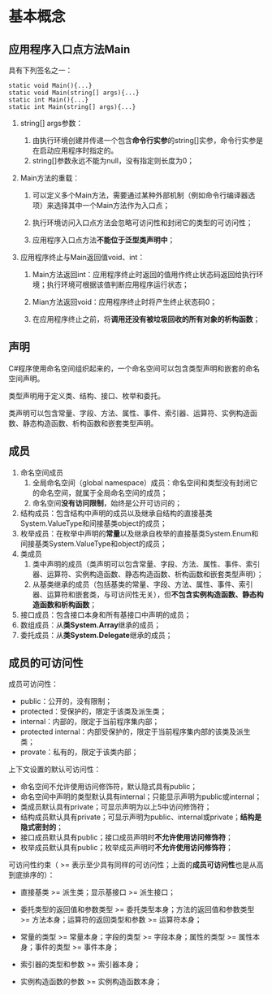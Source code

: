 # 基本概念

## 应用程序入口点方法Main

具有下列签名之一：

```
static void Main(){...}
static void Main(string[] args){...}
static int Main(){...}
static int Main(string[] args){...}
```

1. string\[\] args参数：
   1. 由执行环境创建并传递一个包含**命令行实参**的string\[\]实参，命令行实参是在启动应用程序时指定的。
   2. string\[\]参数永远不能为null，没有指定则长度为0；
2. Main方法的重载：  
   1. 可以定义多个Main方法，需要通过某种外部机制（例如命令行编译器选项）来选择其中一个Main方法作为入口点；

   1. 执行环境访问入口点方法会忽略可访问性和封闭它的类型的可访问性；

   2. 应用程序入口点方法**不能位于泛型类声明中**；

3. 应用程序终止与Main返回值void、int：

   1. Main方法返回int：应用程序终止时返回的值用作终止状态码返回给执行环境；执行环境可根据该值判断应用程序运行状态；

   2. Mian方法返回void：应用程序终止时将产生终止状态码0；

   3. 在应用程序终止之前，将**调用还没有被垃圾回收的所有对象的析构函数**；

## 声明

C\#程序使用命名空间组织起来的，一个命名空间可以包含类型声明和嵌套的命名空间声明。

类型声明用于定义类、结构、接口、枚举和委托。

类声明可以包含常量、字段、方法、属性、事件、索引器、运算符、实例构造函数、静态构造函数、析构函数和嵌套类型声明。

## 成员

1. 命名空间成员
   1. 全局命名空间（global namespace）成员：命名空间和类型没有封闭它的命名空间，就属于全局命名空间的成员；
   2. 命名空间**没有访问限制**，始终是公开可访问的；
2. 结构成员：包含结构中声明的成员以及继承自结构的直接基类System.ValueType和间接基类object的成员；
3. 枚举成员：在枚举中声明的**常量**以及继承自枚举的直接基类System.Enum和间接基类System.ValueType和object的成员；
4. 类成员
   1. 类中声明的成员（类声明可以包含常量、字段、方法、属性、事件、索引器、运算符、实例构造函数、静态构造函数、析构函数和嵌套类型声明）；
   2. 从基类继承的成员（包括基类的常量、字段、方法、属性、事件、索引器、运算符和嵌套类，与可访问性无关），但**不包含实例构造函数、静态构造函数和析构函数**；
5. 接口成员：包含接口本身和所有基接口中声明的成员；
6. 数组成员：从**类System.Array**继承的成员；
7. 委托成员：从**类System.Delegate**继承的成员；

## 成员的可访问性

成员可访问性：

* public：公开的，没有限制；
* protected：受保护的，限定于该类及派生类；
* internal：内部的，限定于当前程序集内部；
* protected internal：内部受保护的，限定于当前程序集内部的该类及派生类；
* provate：私有的，限定于该类内部；

上下文设置的默认可访问性：

* 命名空间不允许使用访问修饰符，默认隐式具有public；
* 命名空间中声明的类型默认具有internal；只能显示声明为public或internal；
* 类成员默认具有private；可显示声明为以上5中访问修饰符；
* 结构成员默认具有private；可显示声明为public、internal或private；**结构是隐式密封的**；
* 接口成员默认具有public；接口成员声明时**不允许使用访问修饰符**；
* 枚举成员默认具有public；枚举成员声明时**不允许使用访问修饰符**；

可访问性约束（ &gt;= 表示至少具有同样的可访问性；上面的**成员可访问性**也是从高到底排序的）：

* 直接基类 &gt;= 派生类；显示基接口 &gt;= 派生接口；

* 委托类型的返回值和参数类型 &gt;= 委托类型本身；方法的返回值和参数类型 &gt;= 方法本身；运算符的返回类型和参数 &gt;= 运算符本身；

* 常量的类型 &gt;= 常量本身；字段的类型 &gt;= 字段本身；属性的类型 &gt;= 属性本身；事件的类型 &gt;= 事件本身；

* 索引器的类型和参数 &gt;= 索引器本身；

* 实例构造函数的参数 &gt;= 实例构造函数本身；



